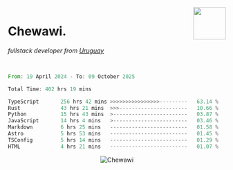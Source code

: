 <img align="right" width="75px" src="https://cdn.discordapp.com/emojis/951914063808565309.webp?name=rivowo" />

# Chewawi.
*fullstack developer from [Uruguay](https://es.wikipedia.org/wiki/Uruguay )*


<br/>

<!--<p align="center"><a href="https://discord.com/users/852970774067544165" target="_blank" rel="noopener"><img width=600 src="https://lanyard.cnrad.dev/api/852970774067544165" alt="Chewawi"></a><p/> -->

<!--<p align="center">&nbsp;<img align="center" src="https://github-readme-stats.vercel.app/api?username=chewawi&show_icons=true&locale=en" alt="noraa08" /></p> -->

<!--START_SECTION:waka-->

```rust
From: 19 April 2024 - To: 09 October 2025

Total Time: 402 hrs 19 mins

TypeScript       256 hrs 42 mins >>>>>>>>>>>>>>>>---------   63.14 %
Rust             43 hrs 21 mins  >>>----------------------   10.66 %
Python           15 hrs 43 mins  >------------------------   03.87 %
JavaScript       14 hrs 4 mins   >------------------------   03.46 %
Markdown         6 hrs 25 mins   -------------------------   01.58 %
Astro            5 hrs 53 mins   -------------------------   01.45 %
TSConfig         5 hrs 14 mins   -------------------------   01.29 %
HTML             4 hrs 21 mins   -------------------------   01.07 %
```

<!--END_SECTION:waka-->

<p align="center"> <img src="https://komarev.com/ghpvc/?username=Chewawi&label=Profile%20views&color=0e75b6&style=flat" alt="Chewawi" /> </p>

